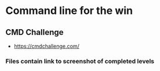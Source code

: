 # Command line for the win

## CMD Challenge
* https://cmdchallenge.com/
### Files contain link to screenshot of completed levels
